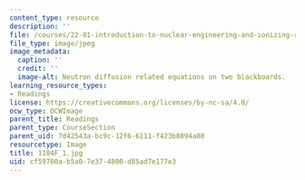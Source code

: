 ```yaml
---
content_type: resource
description: ''
file: /courses/22-01-introduction-to-nuclear-engineering-and-ionizing-radiation-fall-2016/cf59700ab5a07e374800d85ad7e177e3_1104F_1.jpg
file_type: image/jpeg
image_metadata:
  caption: ''
  credit: ''
  image-alt: Neutron diffusion related equations on two blackboards.
learning_resource_types:
- Readings
license: https://creativecommons.org/licenses/by-nc-sa/4.0/
ocw_type: OCWImage
parent_title: Readings
parent_type: CourseSection
parent_uid: 7d42543a-bc9c-12f6-6111-f423b8894a80
resourcetype: Image
title: 1104F_1.jpg
uid: cf59700a-b5a0-7e37-4800-d85ad7e177e3
---
```

